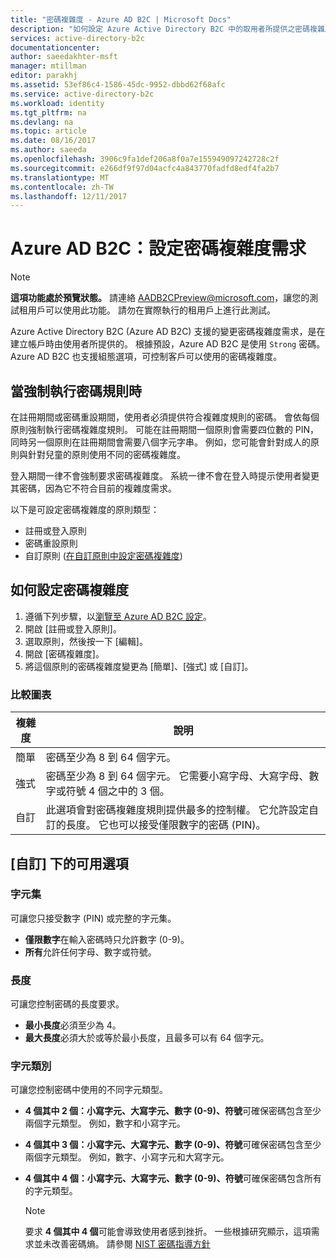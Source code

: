 ```yaml
---
title: "密碼複雜度 - Azure AD B2C | Microsoft Docs"
description: "如何設定 Azure Active Directory B2C 中的取用者所提供之密碼複雜度需求"
services: active-directory-b2c
documentationcenter: 
author: saeedakhter-msft
manager: mtillman
editor: parakhj
ms.assetid: 53ef86c4-1586-45dc-9952-dbbd62f68afc
ms.service: active-directory-b2c
ms.workload: identity
ms.tgt_pltfrm: na
ms.devlang: na
ms.topic: article
ms.date: 08/16/2017
ms.author: saeeda
ms.openlocfilehash: 3906c9fa1def206a8f0a7e155949097242728c2f
ms.sourcegitcommit: e266df9f97d04acfc4a843770fadfd8edf4fa2b7
ms.translationtype: MT
ms.contentlocale: zh-TW
ms.lasthandoff: 12/11/2017
---
```

# <a name="azure-ad-b2c-configure-complexity-requirements-for-passwords"></a>Azure AD B2C：設定密碼複雜度需求

> [!NOTE]
> **這項功能處於預覽狀態。**  請連絡 [AADB2CPreview@microsoft.com](mailto:AADB2CPreview@microsoft.com)，讓您的測試租用戶可以使用此功能。  請勿在實際執行的租用戶上進行此測試。

Azure Active Directory B2C (Azure AD B2C) 支援的變更密碼複雜度需求，是在建立帳戶時由使用者所提供的。  根據預設，Azure AD B2C 是使用 `Strong` 密碼。  Azure AD B2C 也支援組態選項，可控制客戶可以使用的密碼複雜度。

## <a name="when-password-rules-are-enforced"></a>當強制執行密碼規則時

在註冊期間或密碼重設期間，使用者必須提供符合複雜度規則的密碼。  會依每個原則強制執行密碼複雜度規則。  可能在註冊期間一個原則會需要四位數的 PIN，同時另一個原則在註冊期間會需要八個字元字串。  例如，您可能會針對成人的原則與針對兒童的原則使用不同的密碼複雜度。

登入期間一律不會強制要求密碼複雜度。  系統一律不會在登入時提示使用者變更其密碼，因為它不符合目前的複雜度需求。

以下是可設定密碼複雜度的原則類型：

* 註冊或登入原則
* 密碼重設原則
* 自訂原則 ([在自訂原則中設定密碼複雜度](active-directory-b2c-reference-password-complexity-custom.md))

## <a name="how-to-configure-password-complexity"></a>如何設定密碼複雜度

1. 遵循下列步驟，以[瀏覽至 Azure AD B2C 設定](active-directory-b2c-app-registration.md#navigate-to-b2c-settings)。
1. 開啟 [註冊或登入原則]。
1. 選取原則，然後按一下 [編輯]。
1. 開啟 [密碼複雜度]。
1. 將這個原則的密碼複雜度變更為 [簡單]、[強式] 或 [自訂]。

### <a name="comparison-chart"></a>比較圖表

| 複雜度 | 說明 |
| --- | --- |
| 簡單 | 密碼至少為 8 到 64 個字元。 |
| 強式 | 密碼至少為 8 到 64 個字元。 它需要小寫字母、大寫字母、數字或符號 4 個之中的 3 個。 |
| 自訂 | 此選項會對密碼複雜度規則提供最多的控制權。  它允許設定自訂的長度。  它也可以接受僅限數字的密碼 (PIN)。 |

## <a name="options-available-under-custom"></a>[自訂] 下的可用選項

### <a name="character-set"></a>字元集

可讓您只接受數字 (PIN) 或完整的字元集。

* **僅限數字**在輸入密碼時只允許數字 (0-9)。
* **所有**允許任何字母、數字或符號。

### <a name="length"></a>長度

可讓您控制密碼的長度要求。

* **最小長度**必須至少為 4。
* **最大長度**必須大於或等於最小長度，且最多可以有 64 個字元。

### <a name="character-classes"></a>字元類別

可讓您控制密碼中使用的不同字元類型。

* **4 個其中 2 個：小寫字元、大寫字元、數字 (0-9)、符號**可確保密碼包含至少兩個字元類型。 例如，數字和小寫字元。
* **4 個其中 3 個：小寫字元、大寫字元、數字 (0-9)、符號**可確保密碼包含至少兩個字元類型。 例如，數字、小寫字元和大寫字元。
* **4 個其中 4 個：小寫字元、大寫字元、數字 (0-9)、符號**可確保密碼包含所有的字元類型。

    > [!NOTE]
    > 要求 **4 個其中 4 個**可能會導致使用者感到挫折。 一些根據研究顯示，這項需求並未改善密碼熵。 請參閱 [NIST 密碼指導方針](https://pages.nist.gov/800-63-3/sp800-63b.html#appA)
